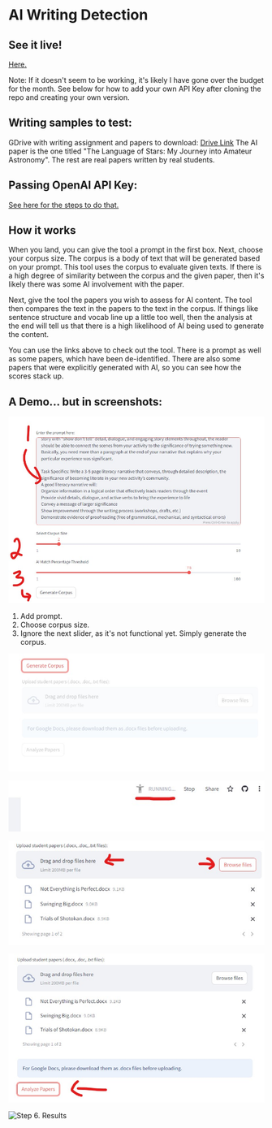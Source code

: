 # AI Writing Detection

## See it live!
[Here.](https://ai-writing-detection-7cvpizdtfonqn2sevysgos.streamlit.app/)

Note: If it doesn't seem to be working, it's likely I have gone over the budget for the month. See below for how to add your own API Key after cloning the repo and creating your own version.

## Writing samples to test:
GDrive with writing assignment and papers to download:
[Drive Link](https://drive.google.com/drive/folders/14o4XU1RlcMnRyVnRxQxq3Wd6-Lfi25Ih?usp=sharing)
The AI paper is the one titled "The Language of Stars: My Journey into Amateur Astronomy". The rest are real papers written by real students.

## Passing OpenAI API Key:
[See here for the steps to do that.](https://discuss.streamlit.io/t/struggling-with-setting-openai-api-using-streamlit-secrets/37959/4)

## How it works
When you land, you can give the tool a prompt in the first box. Next, choose your corpus size. The corpus is a body of text that will be generated based on your prompt.
This tool uses the corpus to evaluate given texts. If there is a high degree of similarity between the corpus and the given paper, then it's likely there was some AI involvement with the paper.

Next, give the tool the papers you wish to assess for AI content. The tool then compares the text in the papers to the text in the corpus. If things like sentence structure and vocab
line up a little too well, then the analysis at the end will tell us that there is a high likelihood of AI being used to generate the content.

You can use the links above to check out the tool. There is a prompt as well as some papers, which have been de-identified. There are also some papers that were explicitly generated with AI, so you can see how the scores stack up.

## A Demo... but in screenshots:
![Step 1. Add prompt](/images/step1.jpg)
1. Add prompt.
2. Choose corpus size.
3. Ignore the next slider, as it's not functional yet. Simply generate the corpus.

![Step 3. Generate corpus](/images/step3.jpg)

![Step 3b. Progress bar... sort of.](/images/step3b.jpg)

![Step 4. Add papers](/images/step4.jpg)

![Step 5. Analyze](/images/step5.jpg)

![Step 6. Results](/images/results.jpg)